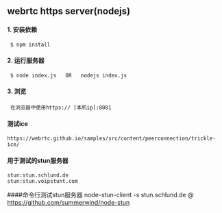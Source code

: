 
## webrtc https server(nodejs)

#### 1. 安装依赖
	 $ npm install
	
#### 2. 运行服务器
	 $ node index.js   OR   nodejs index.js

#### 3. 浏览
	 在浏览器中使用https:// [本机ip]:8081



#### 测试ice
	https://webrtc.github.io/samples/src/content/peerconnection/trickle-ice/

#### 用于测试的stun服务器
	stun:stun.schlund.de
	stun:stun.voipstunt.com


####命令行测试stun服务器
	node-stun-client -s stun.schlund.de
	@ https://github.com/summerwind/node-stun